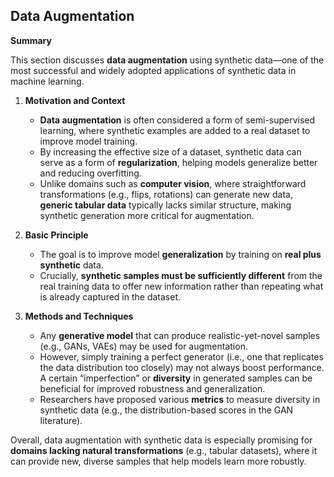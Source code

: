 ## Data Augmentation

**Summary**

This section discusses **data augmentation** using synthetic data—one of the most successful and widely adopted applications of synthetic data in machine learning.

1. **Motivation and Context**

   - **Data augmentation** is often considered a form of semi-supervised learning, where synthetic examples are added to a real dataset to improve model training.
   - By increasing the effective size of a dataset, synthetic data can serve as a form of **regularization**, helping models generalize better and reducing overfitting.
   - Unlike domains such as **computer vision**, where straightforward transformations (e.g., flips, rotations) can generate new data, **generic tabular data** typically lacks similar structure, making synthetic generation more critical for augmentation.

2. **Basic Principle**

   - The goal is to improve model **generalization** by training on **real plus synthetic** data.
   - Crucially, **synthetic samples must be sufficiently different** from the real training data to offer new information rather than repeating what is already captured in the dataset.

3. **Methods and Techniques**
   - Any **generative model** that can produce realistic-yet-novel samples (e.g., GANs, VAEs) may be used for augmentation.
   - However, simply training a perfect generator (i.e., one that replicates the data distribution too closely) may not always boost performance. A certain “imperfection” or **diversity** in generated samples can be beneficial for improved robustness and generalization.
   - Researchers have proposed various **metrics** to measure diversity in synthetic data (e.g., the distribution-based scores in the GAN literature).

Overall, data augmentation with synthetic data is especially promising for **domains lacking natural transformations** (e.g., tabular datasets), where it can provide new, diverse samples that help models learn more robustly.
